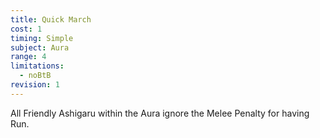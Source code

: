 ```yaml
---
title: Quick March
cost: 1
timing: Simple
subject: Aura
range: 4
limitations:
  - noBtB
revision: 1
---
```

All Friendly Ashigaru within the Aura ignore the Melee Penalty for having Run.